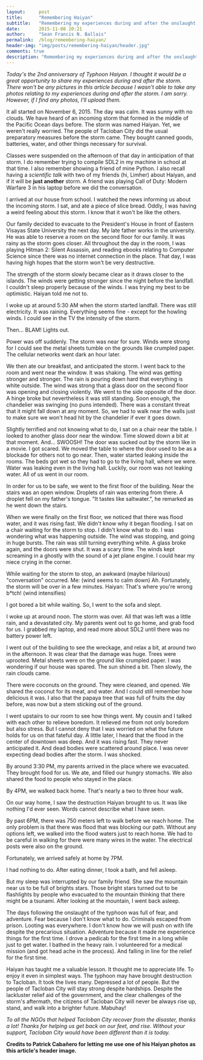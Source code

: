 ```yaml
---
layout:     post
title:      "Remembering Haiyan"
subtitle:   "Remembering my experiences during and after the onslaught of Typhoon Haiyan in Tacloban City."
date:       2015-11-08 20:21
author:     "Sean Francis N. Ballais"
permalink:  /blog/remembering-haiyan/
header-img: "img/posts/remembering-haiyan/header.jpg"
comments: true
description: "Remembering my experiences during and after the onslaught of Typhoon Haiyan in Tacloban City."
---
```

*Today's the 2nd anniversary of Typhoon Haiyan. I thought it would be a great opportunity to share my experiences during and after the storm. There won't be any pictures in this article because I wasn't able to take any photos relating to my experiences during and after the storm. I am sorry. However, if I find any photos, I'll upload them.*

It all started on November 6, 2015. The day was calm. It was sunny with no clouds. We have heard of an incoming storm that formed in the middle of the Pacific Ocean days before. The storm was named Haiyan. Yet, we weren't really worried. The people of Tacloban City did the usual preparatory measures before the storm came. They bought canned goods, batteries, water, and other things necessary for survival.

Classes were suspended on the afternoon of that day in anticipation of that storm. I do remember trying to compile SDL2 in my machine in school at that time. I also remember showing a friend of mine Python. I also recall having a *scientific talk* with two of my friends (hi, Limher) about Haiyan, and if it will be **just another** storm. A friend was playing Call of Duty: Modern Warfare 3 in his laptop before we did the conversation.

I arrived at our house from school. I watched the news informing us about the incoming storm. I sat, and ate a piece of slice bread. Oddly, I was having a weird feeling about this storm. I know that it won't be like the others.

Our family decided to evacuate to the President's House in front of Eastern Visayas State University the next day. My late father works in the university. He was able to reserve a room on the second floor for our family. It was rainy as the storm goes closer. All throughout the day in the room, I was playing Hitman 2: Silent Assassin, and reading ebooks relating to Computer Science since there was no internet connection in the place. That day, I was having high hopes that the storm won't be very destructive.

The strength of the storm slowly became clear as it draws closer to the islands. The winds were getting stronger since the night before the landfall. I couldn't sleep properly because of the winds. I was trying my best to be optimistic. Haiyan told me not to.

I woke up at around 5:30 AM when the storm started landfall. There was still electricity. It was raining. Everything seems fine - except for the howling winds. I could see in the TV the intensity of the storm.

Then... BLAM! Lights out.

Power was off suddenly. The storm was near for sure. Winds were strong for I could see the metal sheets tumble on the grounds like crumpled paper. The cellular networks went dark an hour later.

We then ate our breakfast, and anticipated the storm. I went back to the room and went near the window. It was shaking. The wind was getting stronger and stronger. The rain is pouring down hard that everything is white outside. The wind was strong that a glass door on the second floor was opening and closing violently. We went to the side opposite of the door. A hinge broke but nevertheless it was still standing. Soon enough, the chandelier was swinging (no puns intended). There was a constant threat that it might fall down at any moment. So, we had to walk near the walls just to make sure we won't head hit by the chandelier if ever it goes down.

Slightly terrified and not knowing what to do, I sat on a chair near the table. I looked to another glass door near the window. Time slowed down a bit at that moment. And... SWOOSH! The door was sucked out by the storm like in a movie. I got scared. We moved the table to where the door used to be as a blockade for others not to go near. Then, water started leaking inside the rooms. The beds got wet so they had to go to the living hall, where we were. Water was leaking even in the living hall. Luckily, our room was not leaking water. All of us went in our room.

In order for us to be safe, we went to the first floor of the building. Near the stairs was an open window. Droplets of rain was entering from there. A droplet fell on my father's tongue. "It tastes like saltwater.", he remarked as he went down the stairs.

When we were finally on the first floor, we noticed that there was flood water, and it was rising fast. We didn't know why it began flooding. I sat on a chair waiting for the storm to stop. I didn't know what to do. I was wondering what was happening outside. The wind was stopping, and going in huge bursts. The rain was still turning everything white. A glass broke again, and the doors were shut. It was a scary time. The winds kept screaming in a ghostly with the sound of a jet plane engine. I could hear my niece crying in the corner.

While waiting for the storm to stop, an awkward (maybe hilarious) "conversation" occurred.
Me: (wind seems to calm down) Ah. Fortunately, the storm will be over in a few minutes.
Haiyan: That's where you're wrong b*tch! (wind intensifies)

I got bored a bit while waiting. So, I went to the sofa and slept.

I woke up at around noon. The storm was over. All that was left was a little rain, and a devastated city. My parents went out to go home, and grab food for us. I grabbed my laptop, and read more about SDL2 until there was no battery power left.

I went out of the building to see the wreckage, and relax a bit, at around two in the afternoon. It was clear that the damage was huge. Trees were uprooted. Metal sheets were on the ground like crumpled paper. I was wondering if our house was spared. The sun shined a bit. Then slowly, the rain clouds came.

There were coconuts on the ground. They were cleaned, and opened. We shared the coconut for its meat, and water. And I could still remember how delicious it was. I also that the papaya tree that was full of fruits the day before, was now but a stem sticking out of the ground.

I went upstairs to our room to see how things went. My cousin and I talked with each other to relieve boredom. It relieved me from not only boredom but also stress. But I cannot deny that I was worried on what the future holds for us on that fateful day. A little later, I heard that the flood in the center of downtown was deep. And it was rising fast. They never anticipated it. And dead bodies were scattered around place. I was never expecting dead bodies after the storm. I was shocked.

By around 3:30 PM, my parents arrived in the place where we evacuated. They brought food for us. We ate, and filled our hungry stomachs. We also shared the food to people who stayed in the place.

By 4PM, we walked back home. That's nearly a two to three hour walk.

On our way home, I saw the destruction Haiyan brought to us. It was like nothing I'd ever seen. Words cannot describe what I have seen.

By past 6PM, there was 750 meters left to walk before we reach home. The only problem is that there was flood that was blocking our path. Without any options left, we walked into the flood waters just to reach home. We had to be careful in walking for there were many wires in the water. The electrical posts were also on the ground.

Fortunately, we arrived safely at home by 7PM.

I had nothing to do. After eating dinner, I took a bath, and fell asleep.

But my sleep was interrupted by our family friend. She saw the mountain near us to be full of brights stars. Those bright stars turned out to be flashlights by people who evacuated to the mountain thinking that there might be a tsunami. After looking at the mountain, I went back asleep.

The days following the onslaught of the typhoon was full of fear, and adventure. Fear because I don't know what to do. Criminals escaped from prison. Looting was everywhere. I don't know how we will push on with life despite the precarious situation. Adventure because it made me experience things for the first time. I drove a pedicab for the first time in a long while just to get water. I bathed in the heavy rain. I volunteered for a medical mission (and got head ache in the process). And falling in line for the relief for the first time.

Haiyan has taught me a valuable lesson. It thought me to appreciate life. To enjoy it even in simplest ways. The typhoon may have brought destruction to Tacloban. It took the lives many. Depressed a lot of people. But the people of Tacloban City will stay strong despite hardships. Despite the lackluster relief aid of the government, and the clear challenges of the storm's aftermath, the citizens of Tacloban City will never be always rise up, stand, and walk into a brighter future. Mabuhay!

*To all the NGOs that helped Tacloban City recover from the disaster, thanks a lot! Thanks for helping us get back on our feet, and rise. Without your support, Tacloban City would have been different than it is today.*

**Credits to Patrick Cabañero for letting me use one of his Haiyan photos as this article's header image.**
